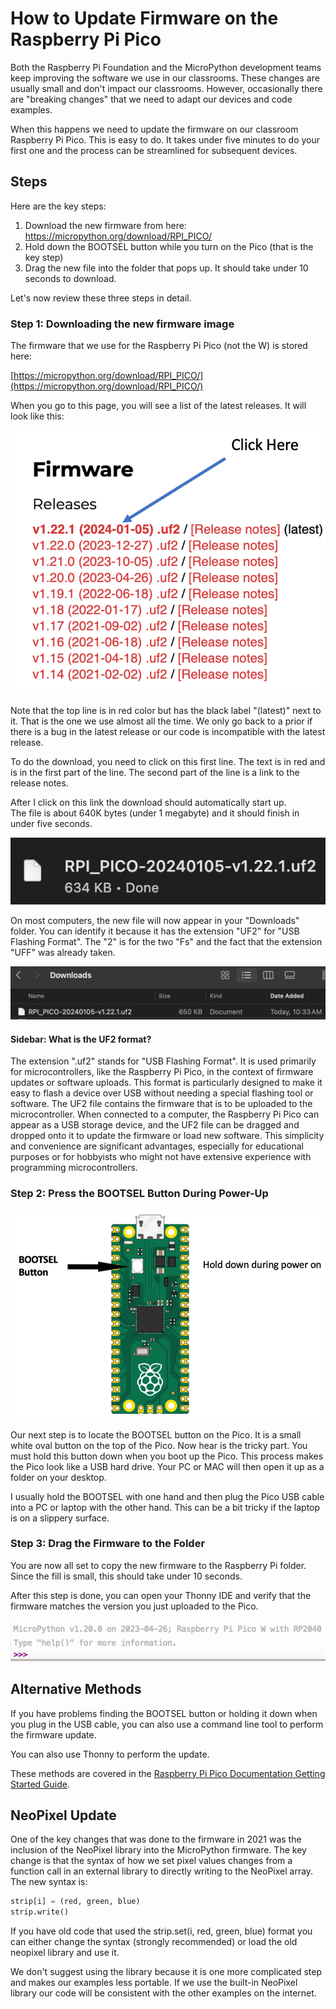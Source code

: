 # How to Update Firmware on the Raspberry Pi Pico

Both the Raspberry Pi Foundation and the MicroPython development
teams keep improving the software we use in our classrooms.
These changes are usually small and don't impact our classrooms.
However, occasionally there are "breaking changes" that we
need to adapt our devices and code examples.

When this happens we need to update the firmware on our classroom
Raspberry Pi Pico.  This is easy to do.  It takes under five
minutes to do your first one and the process can be streamlined
for subsequent devices.

## Steps

Here are the key steps:

1. Download the new firmware from here: https://micropython.org/download/RPI_PICO/
2. Hold down the BOOTSEL button while you turn on the Pico (that is the key step)
3. Drag the new file into the folder that pops up.  It should take under 10 seconds to download.

Let's now review these three steps in detail.

### Step 1: Downloading the new firmware image

The firmware that we use for the Raspberry Pi Pico (not the W) is stored
here:

[https://micropython.org/download/RPI_PICO/](https://micropython.org/download/RPI_PICO/)

When you go to this page, you will see a list of the latest releases.  It will
look like this:

![](../img/firmware-download.png)

Note that the top line is in red color but has the black label "(latest)" next to it.  That is the
one we use almost all the time.  We only go back to a prior if there is a bug
in the latest release or our code is incompatible with the latest release.

To do the download, you need to click on this first line.  The text is
in red and is in the first part of the line.  The second part of the line
is a link to the release notes.

After I click on this link the download should automatically start up.  
The file is about 640K bytes (under 1 megabyte) and it should finish
in under five seconds.

![](../img/firmware-download-confirmation.png)

On most computers, the new file will now appear in your "Downloads" folder.
You can identify it because it has the extension "UF2" for "USB Flashing Format".
The "2" is for the two "Fs" and the fact that the extension "UFF" was already taken.

![](../img/firmware-in-download-folder.png)

#### Sidebar: What is the UF2 format?

The extension ".uf2" stands for "USB Flashing Format". It is used primarily for microcontrollers, like the Raspberry Pi Pico, in the context of firmware updates or software uploads. This format is particularly designed to make it easy to flash a device over USB without needing a special flashing tool or software. The UF2 file contains the firmware that is to be uploaded to the microcontroller. When connected to a computer, the Raspberry Pi Pico can appear as a USB storage device, and the UF2 file can be dragged and dropped onto it to update the firmware or load new software. This simplicity and convenience are significant advantages, especially for educational purposes or for hobbyists who might not have extensive experience with programming microcontrollers.

### Step 2: Press the BOOTSEL Button During Power-Up

![](../img/bootsel-button.png)

Our next step is to locate the BOOTSEL button on the Pico.  It
is a small white oval button on the top of the Pico.  Now hear
is the tricky part.  You must hold this button down when you
boot up the Pico.  This process makes the Pico look like
a USB hard drive.  Your PC or MAC will then open it up
as a folder on your desktop.

I usually hold the BOOTSEL with one hand and then plug the Pico USB
cable into a PC or laptop with the other hand.  This can be a bit
tricky if the laptop is on a slippery surface.

### Step 3: Drag the Firmware to the Folder

You are now all set to copy the new firmware to the Raspberry Pi folder.
Since the fill is small, this should take under 10 seconds.

After this step is done, you can open your Thonny IDE and verify that
the firmware matches the version you just uploaded to the Pico.

![](../img/thonny-firmware-prompt.png)

## Alternative Methods

If you have problems finding the BOOTSEL button or holding it down
when you plug in the USB cable, you can also use a command line
tool to perform the firmware update.

You can also use Thonny to perform the update.

These methods are covered in the [Raspberry Pi Pico Documentation Getting Started Guide](https://projects.raspberrypi.org/en/projects/getting-started-with-the-pico/3).

## NeoPixel Update

One of the key changes that was done to the firmware
in 2021 was the inclusion of the NeoPixel library into
the MicroPython firmware.  The key change is that
the syntax of how we set pixel values changes
from a function call in an external library to directly writing to
the NeoPixel array.  The new syntax is:

```py
strip[i] = (red, green, blue)
strip.write()
```

If you have old code that used the strip.set(i, red, green, blue)
format you can either change the syntax (strongly recommended)
or load the old neopixel library and use it.

We don't suggest using the library because it is one more
complicated step and makes our examples less portable.  If
we use the built-in NeoPixel library our code will
be consistent with the other examples on the internet.



